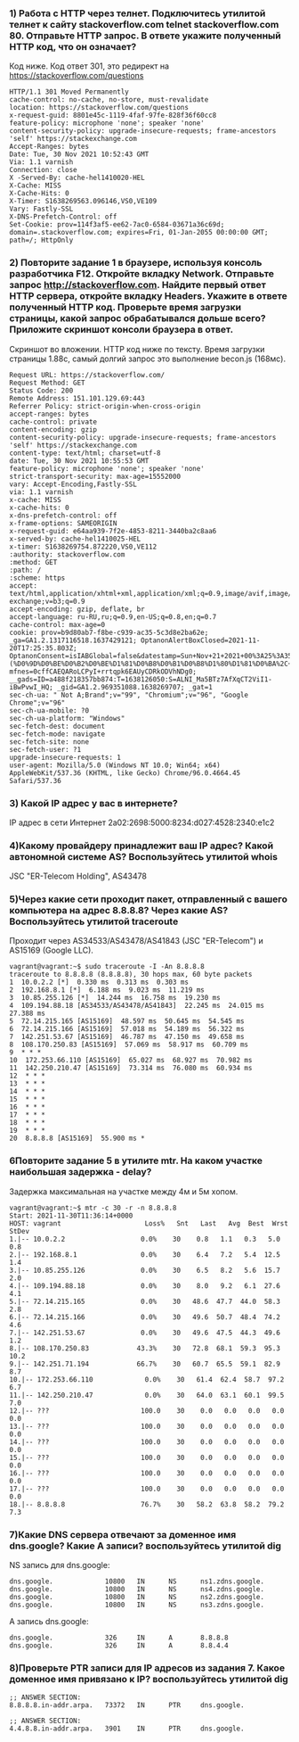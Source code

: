 ### 1) Работа c HTTP через телнет. Подключитесь утилитой телнет к сайту stackoverflow.com telnet stackoverflow.com 80. Отправьте HTTP запрос. В ответе укажите полученный HTTP код, что он означает?

Код ниже. Код ответ 301, это редирект на https://stackoverflow.com/questions

	HTTP/1.1 301 Moved Permanently
	cache-control: no-cache, no-store, must-revalidate
	location: https://stackoverflow.com/questions
	x-request-guid: 8801e45c-1119-4faf-97fe-828f36f60cc8
	feature-policy: microphone 'none'; speaker 'none'
	content-security-policy: upgrade-insecure-requests; frame-ancestors 'self' https://stackexchange.com
	Accept-Ranges: bytes
	Date: Tue, 30 Nov 2021 10:52:43 GMT
	Via: 1.1 varnish
	Connection: close
	X -Served-By: cache-hel1410020-HEL
	X-Cache: MISS
	X-Cache-Hits: 0
	X-Timer: S1638269563.096146,VS0,VE109
	Vary: Fastly-SSL
	X-DNS-Prefetch-Control: off
	Set-Cookie: prov=114f3af5-ee62-7ac0-6584-03671a36c69d; domain=.stackoverflow.com; expires=Fri, 01-Jan-2055 00:00:00 GMT; path=/; HttpOnly

### 2) Повторите задание 1 в браузере, используя консоль разработчика F12. Откройте вкладку Network. Отправьте запрос http://stackoverflow.com. Найдите первый ответ HTTP сервера, откройте вкладку Headers. Укажите в ответе полученный HTTP код. Проверьте время загрузки страницы, какой запрос обрабатывался дольше всего? Приложите скриншот консоли браузера в ответ.

Скриншот во вложении. HTTP код ниже по тексту. Время загрузки страницы 1.88с, самый долгий запрос это выполнение becon.js (168мс).

	Request URL: https://stackoverflow.com/
	Request Method: GET
	Status Code: 200 
	Remote Address: 151.101.129.69:443
	Referrer Policy: strict-origin-when-cross-origin
	accept-ranges: bytes
	cache-control: private
	content-encoding: gzip
	content-security-policy: upgrade-insecure-requests; frame-ancestors 'self' https://stackexchange.com
	content-type: text/html; charset=utf-8
	date: Tue, 30 Nov 2021 10:55:53 GMT
	feature-policy: microphone 'none'; speaker 'none'
	strict-transport-security: max-age=15552000
	vary: Accept-Encoding,Fastly-SSL
	via: 1.1 varnish
	x-cache: MISS
	x-cache-hits: 0
	x-dns-prefetch-control: off
	x-frame-options: SAMEORIGIN
	x-request-guid: e64aa939-7f2e-4853-8211-3440ba2c8aa6
	x-served-by: cache-hel1410025-HEL
	x-timer: S1638269754.872220,VS0,VE112
	:authority: stackoverflow.com
	:method: GET
	:path: /
	:scheme: https
	accept: text/html,application/xhtml+xml,application/xml;q=0.9,image/avif,image/webp,image/apng,*/*;q=0.8,application/signed-exchange;v=b3;q=0.9
	accept-encoding: gzip, deflate, br
	accept-language: ru-RU,ru;q=0.9,en-US;q=0.8,en;q=0.7
	cache-control: max-age=0
	cookie: prov=b9d80ab7-f8be-c939-ac35-5c3d8e2ba62e; _ga=GA1.2.1317116518.1637429121; OptanonAlertBoxClosed=2021-11-20T17:25:35.803Z;  OptanonConsent=isIABGlobal=false&datestamp=Sun+Nov+21+2021+00%3A25%3A35+GMT%2B0700+(%D0%9D%D0%BE%D0%B2%D0%BE%D1%81%D0%B8%D0%B1%D0%B8%D1%80%D1%81%D0%BA%2C+%D1%81%D1%82%D0%B0%D0%BD%D0%B4%D0%B0%D1%80%D1%82%D0%BD%D0%BE%D0%B5+%D0%B2%D1%80%D0%B5%D0%BC%D1%8F)&version=6.10.0&hosts=&landingPath=NotLandingPage&groups=C0003%3A1%2CC0004%3A1%2CC0002%3A1%2CC0001%3A1; mfnes=0cffCAEQARoLCPyI+rrtqpk6EAUyCDRkODVhNDg0; __gads=ID=a488f218357bb874:T=1638126050:S=ALNI_Ma5BTz7AfXqCT2ViI1-iBwPvwI_HQ; _gid=GA1.2.969351088.1638269707; _gat=1
	sec-ch-ua: " Not A;Brand";v="99", "Chromium";v="96", "Google Chrome";v="96"
	sec-ch-ua-mobile: ?0
	sec-ch-ua-platform: "Windows"
	sec-fetch-dest: document
	sec-fetch-mode: navigate
	sec-fetch-site: none
	sec-fetch-user: ?1
	upgrade-insecure-requests: 1
	user-agent: Mozilla/5.0 (Windows NT 10.0; Win64; x64) AppleWebKit/537.36 (KHTML, like Gecko) Chrome/96.0.4664.45 Safari/537.36

### 3) Какой IP адрес у вас в интернете?
IP адрес в сети Интернет 2a02:2698:5000:8234:d027:4528:2340:e1c2

### 4)Какому провайдеру принадлежит ваш IP адрес? Какой автономной системе AS? Воспользуйтесь утилитой whois
JSC "ER-Telecom Holding", AS43478

### 5)Через какие сети проходит пакет, отправленный с вашего компьютера на адрес 8.8.8.8? Через какие AS? Воспользуйтесь утилитой traceroute
Проходит через AS34533/AS43478/AS41843 (JSC "ER-Telecom") и AS15169 (Google LLC).

	vagrant@vagrant:~$ sudo traceroute -I -An 8.8.8.8
	traceroute to 8.8.8.8 (8.8.8.8), 30 hops max, 60 byte packets
	1  10.0.2.2 [*]  0.330 ms  0.313 ms  0.303 ms
	2  192.168.8.1 [*]  6.188 ms  9.023 ms  11.219 ms
	3  10.85.255.126 [*]  14.244 ms  16.758 ms  19.230 ms
	4  109.194.88.18 [AS34533/AS43478/AS41843]  22.245 ms  24.015 ms  27.388 ms
	5  72.14.215.165 [AS15169]  48.597 ms  50.645 ms  54.545 ms
	6  72.14.215.166 [AS15169]  57.018 ms  54.189 ms  56.322 ms
	7  142.251.53.67 [AS15169]  46.787 ms  47.150 ms  49.658 ms
	8  108.170.250.83 [AS15169]  57.069 ms  58.917 ms  60.709 ms
	9  * * *
	10  172.253.66.110 [AS15169]  65.027 ms  68.927 ms  70.982 ms
	11  142.250.210.47 [AS15169]  73.314 ms  76.080 ms  60.934 ms
	12  * * *
	13  * * *
	14  * * *
	15  * * *
	16  * * *
	17  * * *
	18  * * *
	19  * * *
	20  8.8.8.8 [AS15169]  55.900 ms *



### 6Повторите задание 5 в утилите mtr. На каком участке наибольшая задержка - delay?
Задержка максимальная на участке между 4м и 5м хопом. 

	vagrant@vagrant:~$ mtr -c 30 -r -n 8.8.8.8
	Start: 2021-11-30T11:36:14+0000
	HOST: vagrant                     Loss%   Snt   Last   Avg  Best  Wrst StDev
	1.|-- 10.0.2.2                   0.0%    30    0.8   1.1   0.3   5.0   0.8
	2.|-- 192.168.8.1                0.0%    30    6.4   7.2   5.4  12.5   1.4
	3.|-- 10.85.255.126              0.0%    30    6.5   8.2   5.6  15.7   2.0
	4.|-- 109.194.88.18              0.0%    30    8.0   9.2   6.1  27.6   4.1
	5.|-- 72.14.215.165              0.0%    30   48.6  47.7  44.0  58.3   2.8
	6.|-- 72.14.215.166              0.0%    30   49.6  50.7  48.4  74.2   4.6
	7.|-- 142.251.53.67              0.0%    30   49.6  47.5  44.3  49.6   1.2
	8.|-- 108.170.250.83            43.3%    30   72.8  68.1  59.3  95.3  10.2
	9.|-- 142.251.71.194            66.7%    30   60.7  65.5  59.1  82.9   8.7
	10.|-- 172.253.66.110             0.0%    30   61.4  62.4  58.7  97.2   6.7
	11.|-- 142.250.210.47             0.0%    30   64.0  63.1  60.1  99.5   7.0
	12.|-- ???                       100.0    30    0.0   0.0   0.0   0.0   0.0
	13.|-- ???                       100.0    30    0.0   0.0   0.0   0.0   0.0
	14.|-- ???                       100.0    30    0.0   0.0   0.0   0.0   0.0
	15.|-- ???                       100.0    30    0.0   0.0   0.0   0.0   0.0
	16.|-- ???                       100.0    30    0.0   0.0   0.0   0.0   0.0
	17.|-- ???                       100.0    30    0.0   0.0   0.0   0.0   0.0
	18.|-- 8.8.8.8                   76.7%    30   58.2  63.8  58.2  79.2   7.3

### 7)Какие DNS сервера отвечают за доменное имя dns.google? Какие A записи? воспользуйтесь утилитой dig

NS запись для dns.google:
 
	dns.google.             10800   IN      NS      ns1.zdns.google.
	dns.google.             10800   IN      NS      ns4.zdns.google.
	dns.google.             10800   IN      NS      ns2.zdns.google.
	dns.google.             10800   IN      NS      ns3.zdns.google.

А запись dns.google:

	dns.google.             326     IN      A       8.8.8.8
	dns.google.             326     IN      A       8.8.4.4

### 8)Проверьте PTR записи для IP адресов из задания 7. Какое доменное имя привязано к IP? воспользуйтесь утилитой dig

	;; ANSWER SECTION:
	8.8.8.8.in-addr.arpa.   73372   IN      PTR     dns.google.

	;; ANSWER SECTION:
	4.4.8.8.in-addr.arpa.   3901    IN      PTR     dns.google.